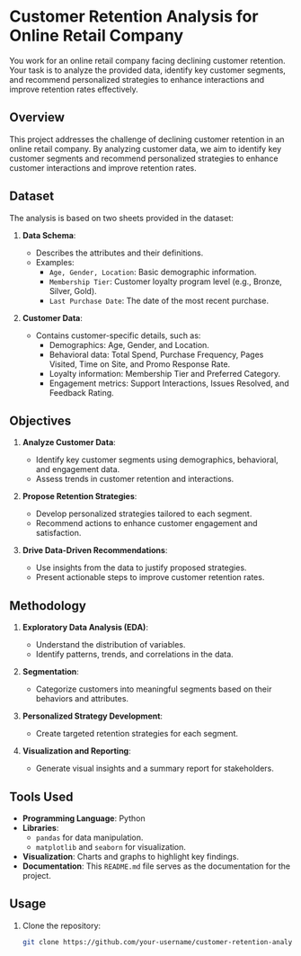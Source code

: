 # Customer Retention Analysis for Online Retail Company
You work for an online retail company facing declining customer retention. Your task is to analyze the provided data, identify key customer segments, and recommend personalized strategies to enhance interactions and improve retention rates effectively.


## Overview

This project addresses the challenge of declining customer retention in an online retail company. By analyzing customer data, we aim to identify key customer segments and recommend personalized strategies to enhance customer interactions and improve retention rates.

## Dataset

The analysis is based on two sheets provided in the dataset:

1. **Data Schema**:
   - Describes the attributes and their definitions.
   - Examples:
     - `Age, Gender, Location`: Basic demographic information.
     - `Membership Tier`: Customer loyalty program level (e.g., Bronze, Silver, Gold).
     - `Last Purchase Date`: The date of the most recent purchase.

2. **Customer Data**:
   - Contains customer-specific details, such as:
     - Demographics: Age, Gender, and Location.
     - Behavioral data: Total Spend, Purchase Frequency, Pages Visited, Time on Site, and Promo Response Rate.
     - Loyalty information: Membership Tier and Preferred Category.
     - Engagement metrics: Support Interactions, Issues Resolved, and Feedback Rating.

## Objectives

1. **Analyze Customer Data**:
   - Identify key customer segments using demographics, behavioral, and engagement data.
   - Assess trends in customer retention and interactions.

2. **Propose Retention Strategies**:
   - Develop personalized strategies tailored to each segment.
   - Recommend actions to enhance customer engagement and satisfaction.

3. **Drive Data-Driven Recommendations**:
   - Use insights from the data to justify proposed strategies.
   - Present actionable steps to improve customer retention rates.

## Methodology

1. **Exploratory Data Analysis (EDA)**:
   - Understand the distribution of variables.
   - Identify patterns, trends, and correlations in the data.

2. **Segmentation**:
   - Categorize customers into meaningful segments based on their behaviors and attributes.

3. **Personalized Strategy Development**:
   - Create targeted retention strategies for each segment.

4. **Visualization and Reporting**:
   - Generate visual insights and a summary report for stakeholders.

## Tools Used

- **Programming Language**: Python
- **Libraries**:
  - `pandas` for data manipulation.
  - `matplotlib` and `seaborn` for visualization.
- **Visualization**: Charts and graphs to highlight key findings.
- **Documentation**: This `README.md` file serves as the documentation for the project.

## Usage

1. Clone the repository:
   ```bash
   git clone https://github.com/your-username/customer-retention-analysis.git
